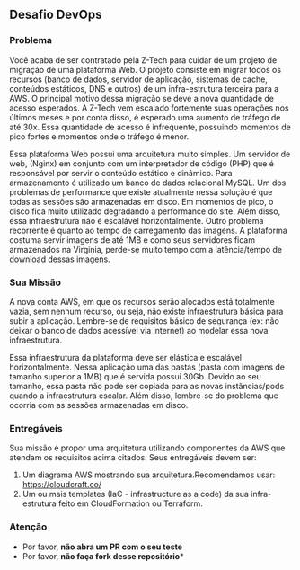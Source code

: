 ## Desafio DevOps

### Problema
Você acaba de ser contratado pela Z-Tech para cuidar de um projeto de migração de uma plataforma Web. O projeto consiste em migrar todos os recursos (banco de dados, servidor de aplicação, sistemas de cache, conteúdos estáticos, DNS e outros) de um infra-estrutura terceira para a AWS. O principal motivo dessa migração se deve a nova quantidade de acesso esperados. A Z-Tech vem escalado fortemente suas operações nos últimos meses e por conta disso, é esperado uma aumento de tráfego de até 30x. Essa quantidade de acesso é infrequente, possuindo momentos de pico fortes e momentos onde o tráfego é menor.

Essa plataforma Web possui uma arquitetura muito simples. Um servidor de web, (Nginx) em conjunto com um interpretador de código (PHP) que é responsável por servir o conteúdo estático e dinâmico. Para armazenamento é utilizado um banco de dados relacional MySQL. Um dos problemas de performance que existe atualmente nessa solução é que todas as sessões são armazenadas em disco. Em momentos de pico, o disco fica muito utilizado degradando a performance do site. Além disso, essa infraestrutura não é escalável horizontalmente. Outro problema recorrente é quanto ao tempo de carregamento das imagens. A plataforma costuma servir imagens de até 1MB e como seus servidores ficam armazenados na Virginia, perde-se muito tempo com a latência/tempo de download dessas imagens.

### Sua Missão 
A nova conta AWS, em que os recursos serão alocados está totalmente vazia, sem nenhum recurso, ou seja, não existe infraestrutura básica para subir a aplicação. Lembre-se de requisitos básico  de segurança (ex: não deixar o banco de dados acessível via internet) ao modelar essa nova infraestrutura. 

Essa infraestrutura da plataforma deve ser elástica e escalável horizontalmente. Nessa aplicação uma das pastas (pasta com imagens de tamanho superior a 1MB) que é servida possui 30Gb.  Devido ao seu tamanho, essa pasta não pode ser copiada para as novas instâncias/pods quando a infraestrutura escalar. Além disso, lembre-se do problema que ocorria com as sessões armazenadas em disco.

### Entregáveis
Sua missão é propor uma arquitetura utilizando componentes da AWS que atendam os requisitos acima citados. Seus entregáveis devem ser:
1. Um diagrama AWS mostrando sua arquitetura.Recomendamos usar: https://cloudcraft.co/ 
2. Um ou mais templates (IaC - infrastructure as a code) da sua infra-estrutura feito em CloudFormation ou Terraform.
 
### Atenção
* 	Por favor, **não abra um PR com o seu teste**
*	Por favor, **não faça fork desse repositório***